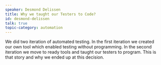 ```yaml
---
speaker: Desmond Delissen
title: Why we taught our Testers to Code?
id: desmond-delissen
talk: true
topic-category: automation
---
```

We did two iteration of automated testing. In the first iteration we created our own tool which enabled testing without programming.
In the second iteration we move to ready tools and taught our testers to program. This is that story and why we ended up at this decision.
